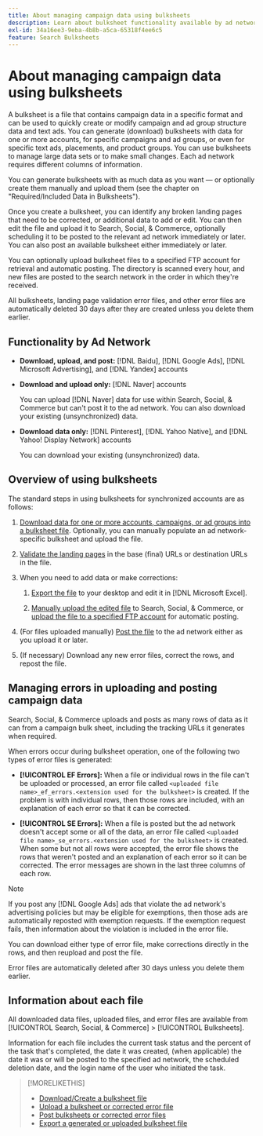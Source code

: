 ```yaml
---
title: About managing campaign data using bulksheets
description: Learn about bulksheet functionality available by ad network, the bulksheet workflow, and error handling.
exl-id: 34a16ee3-9eba-4b8b-a5ca-65318f4ee6c5
feature: Search Bulksheets
---
```

# About managing campaign data using bulksheets

A bulksheet is a file that contains campaign data in a specific format and can be used to quickly create or modify campaign and ad group structure data and text ads. You can generate (download) bulksheets with data for one or more accounts, for specific campaigns and ad groups, or even for specific text ads, placements, and product groups. You can use bulksheets to manage large data sets or to make small changes. Each ad network requires different columns of information.

You can generate bulksheets with as much data as you want &mdash; or optionally create them manually and upload them (see the chapter on "Required/Included Data in Bulksheets").

Once you create a bulksheet, you can identify any broken landing pages that need to be corrected, or additional data to add or edit. You can then edit the file and upload it to Search, Social, & Commerce, optionally scheduling it to be posted to the relevant ad network immediately or later. You can also post an available bulksheet either immediately or later.

You can optionally upload bulksheet files to a specified FTP account for retrieval and automatic posting. The directory is scanned every hour, and new files are posted to the search network in the order in which they're received.

All bulksheets, landing page validation error files, and other error files are automatically deleted 30 days after they are created unless you delete them earlier.

## Functionality by Ad Network

* **Download, upload, and post:**  [!DNL Baidu], [!DNL Google Ads], [!DNL Microsoft Advertising], and [!DNL Yandex] accounts

* **Download and upload only:** [!DNL Naver] accounts

  You can upload [!DNL Naver] data for use within Search, Social, & Commerce but can't post it to the ad network. You can also download your existing (unsynchronized) data.

* **Download data only:**  [!DNL Pinterest], [!DNL Yahoo Native], and [!DNL Yahoo! Display Network] accounts

  You can download your existing (unsynchronized) data.

## Overview of using bulksheets

The standard steps in using bulksheets for synchronized accounts are as follows:

<!-- insert image
  [EDIT/RECREATE FILE to replace "search engine"]
-->

1. [Download data for one or more accounts, campaigns, or ad groups into a bulksheet file](bulksheet-download.md). Optionally, you can manually populate an ad network-specific bulksheet and upload the file.

1. [Validate the landing pages](bulksheet-validate-landing-pages.md) in the base (final) URLs or destination URLs in the file.

1. When you need to add data or make corrections:

   1. [Export the file](bulksheet-export.md) to your desktop and edit it in [!DNL Microsoft Excel].
   
   1. [Manually upload the edited file](bulksheet-upload.md) to Search, Social, & Commerce, or [upload the file to a specified FTP account](bulksheet-ftp-account.md) for automatic posting.

1. (For files uploaded manually) [Post the file](bulksheet-post.md) to the ad network either as you upload it or later.

1. (If necessary) Download any new error files, correct the rows, and repost the file.

## Managing errors in uploading and posting campaign data

Search, Social, & Commerce uploads and posts as many rows of data as it can from a campaign bulk sheet, including the tracking URLs it generates when required.

When errors occur during bulksheet operation, one of the following two types of error files is generated:

* **[!UICONTROL EF Errors]:**  When a file or individual rows in the file can't be uploaded or processed, an error file called `<uploaded file name>_ef_errors.<extension used for the bulksheet>` is created. If the problem is with individual rows, then those rows are included, with an explanation of each error so that it can be corrected.

* **[!UICONTROL SE Errors]:**  When a file is posted but the ad network doesn't accept some or all of the data, an error file called `<uploaded file name>_se_errors.<extension used for the bulksheet>` is created. When some but not all rows were accepted, the error file shows the rows that weren't posted and an explanation of each error so it can be corrected. The error messages are shown in the last three columns of each row.

>[!NOTE]
>
>If you post any [!DNL Google Ads] ads that violate the ad network's advertising policies but may be eligible for exemptions, then those ads are automatically reposted with exemption requests. If the exemption request fails, then information about the violation is included in the error file.

You can download either type of error file, make corrections directly in the rows, and then reupload and post the file.

Error files are automatically deleted after 30 days unless you delete them earlier.

## Information about each file

All downloaded data files, uploaded files, and error files are available from [!UICONTROL Search, Social, & Commerce] > [!UICONTROL Bulksheets].

Information for each file includes the current task status and the percent of the task that's completed, the date it was created, (when applicable) the date it was or will be posted to the specified ad network, the scheduled deletion date, and the login name of the user who initiated the task.

>[!MORELIKETHIS]
>
>* [Download/Create a bulksheet file](/help/search-social-commerce/campaign-management/bulksheets/bulksheet-download.md)
>* [Upload a bulksheet or corrected error file](bulksheet-upload.md)
>* [Post bulksheets or corrected error files](bulksheet-post.md)
>* [Export a generated or uploaded bulksheet file](bulksheet-export.md)
